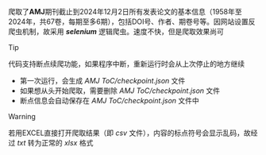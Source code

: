 爬取了**AMJ**期刊截止到2024年12月2日所有发表论文的基本信息（1958年至2024年，共67卷，每期至多6期），包括DOI号、作者、期卷号等。因网站设置反爬虫机制，故采用 ***selenium*** 逻辑爬虫。速度不快，但是爬取效果尚可
> [!TIP]
> 代码支持断点续爬功能，如果程序中断，重新运行时会从上次停止的地方继续
> + 第一次运行，会生成 *AMJ ToC/checkpoint.json* 文件
> + 如果想从头开始爬取，需要删除 *AMJ ToC/checkpoint.json* 文件
> + 断点信息会自动保存在 *AMJ ToC/checkpoint.json* 文件中

> [!WARNING]
> 若用EXCEL直接打开爬取结果（即 *csv* 文件），内容的标点符号会显示乱码，故经过 *txt* 转为正常的 *xlsx* 格式
